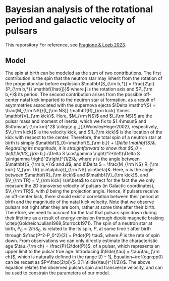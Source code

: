 # Bayesian analysis of the rotational period and galactic velocity of pulsars

This reporsitory For reference, see [Fragione & Loeb 2023](https://arxiv.org/pdf/2305.08920.pdf).

## Model

The spin at birth can be modeled as the sum of two contributions. The first contribution is the spin that the neutron star may inherit from the rotation of the progenitor star before explosion $\mathbf{S_{\rm b,*}} = \frac{2\pi}{P_{\rm b,*}} \mathbf{\hat{j}}$ where $\mathbf{\hat{j}}$ is the rotation axis and $P_{\rm b,*}$ its period. The second contribution arises from the possible off-center natal kick imparted to the neutron star at formation, as a result of asymmetries associated with the supernova ejecta $\Delta \mathbf{S} = \frac{M_{\rm NS}}{I_{\rm NS}} \mathbf{R}_{\rm kick} \times \mathbf{V}_{\rm kick}$. Here, $M_{\rm NS}$ and $I_{\rm NS}$ are the pulsar mass and moment of inertia, which we fix to $1.4\msun$ and $50\msun\ {\rm km}^2$ \citep[e.g.,][]{WoosleyHeger2002}, respectively, $V_{\rm kick}$ is the velocity kick, and $R_{\rm kick}$ is the location of the kick with respect to the center. Therefore, the total spin of a neutron star at birth is simply $\mathbf{S_0}=\mathbf{S_{\rm b,*}} + \Delta \mathbf{S}&. Regarding its magnitude, it is straightforward to show that $S_0 = \left[\left(S_{\rm b,*}+\Delta S \cos\gamma \right)^2+\left(\Delta S \sin\gamma \right)^2\right]^{1/2}&, where $\gamma$ is the angle between $\mathbf{S_{\rm b,*}}$ and $\Delta \mathbf{S}$, and &\Delta S = \frac{M_{\rm NS} R_{\rm kick} V_{\rm TR} \sin\alpha}{I_{\rm NS} \sin\beta}&. Here, $\alpha$ is the angle between $\mathbf{R}_{\rm kick}$ and $\mathbf{V}_{\rm kick}$, and $V_{\rm TR} = V_{\rm kick} \sin\beta$ to correct for the fact the we only measure the 2D transverse velocity of pulsars (in Galactic coordinates), $V_{\rm TR}$, with $\beta$ being the projection angle. Hence, if pulsars receive an off-center kick, there should exist a correlation between their period at birth and the magnitude of the natal kick velocity. Note that we observe pulsars not right after they are born, rather at some time after their birth. Therefore, we need to account for the fact that pulsars spin down during their lifetime as a result of energy emission through dipole magnetic braking \citep{GoldreichJulian1969,Sturrock1971}. The spin of a neutron star at birth, $P_0=2\pi/S_0$, is related to the its spin, $P$, at some time $\tau$ after birth through $\frac{P^2-P_0^2}{2} = P\dot{P} \tau$, where $\dot{P}$ is the rate of spin down. From observations we can only directly estimate the characteristic age $\tau_{\rm ch} = \frac{P}{2\dot{P}}$, of a pulsar, which represents an upper limit to the pulsar true age. Introducing $\tilde{\tau} = \tau/\tau_{\rm ch}$, which is naturally defined in the range $[0-1]$, Equation~\ref{eqn:pp0} can be recast as $P=\frac{2\pi}{S_0(1-\tilde{\tau})^{1/2}}$. The above equation relates the observed pulsars spin and transverse velocity, and can be used to constrain the parameters of our model. 
